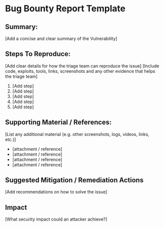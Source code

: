 # Bug Bounty Report Template

## Summary:
[Add a concise and clear summary of the Vulnerability]

## Steps To Reproduce:
[Add clear details for how the triage team can reproduce the issue]
[Include code, exploits, tools, links, screenshots and any other evidence that helps the triage team]

  1. [Add step]
  2. [Add step]
  3. [Add step]
  4. [Add step]
  5. [Add step]

## Supporting Material / References:
[List any additional material (e.g. other screenshots, logs, videos, links, etc.)]

  * [attachment / reference]
  * [attachment / reference]
  * [attachment / reference]
  * [attachment / reference]

## Suggested Mitigation / Remediation Actions
[Add recommendations on how to solve the issue]

## Impact
[What security impact could an attacker achieve?]
